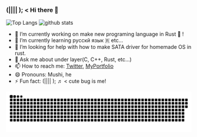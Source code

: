### (|||| ); < Hi there 👋

<p align="left"> 
  <img alt="Top Langs" height="150px" src="https://github-readme-stats.vercel.app/api/top-langs/?username=Dangornushi&layout=compact&show_icons=true&theme=onedark" />
  <img alt="github stats" height="150px" src="https://github-readme-stats.vercel.app/api?username=Dangornushi&theme=onedark&show_icons=ture" />
</p>

- 🔭 I’m currently working on make new programing language in Rust 🦀 !
- 🌱 I’m currently learning русскй язык 🇷 etc...
- 🤔 I’m looking for help with how to make SATA driver for homemade OS in rust.
- 💬 Ask me about under layer(C, C++, Rust, etc...)
- 📫 How to reach me: [Twitter](htps://twitter.com/dangomu39300363), [MyPortfolio](https://dangornushi.github.io/dangomushi-Portfolio/)
- 😄 Pronouns: Mushi, he 
- ⚡ Fun fact: (|||| );  ♬  < cute bug is me!

![github](github-user-contribution.svg)


<!--
-->
